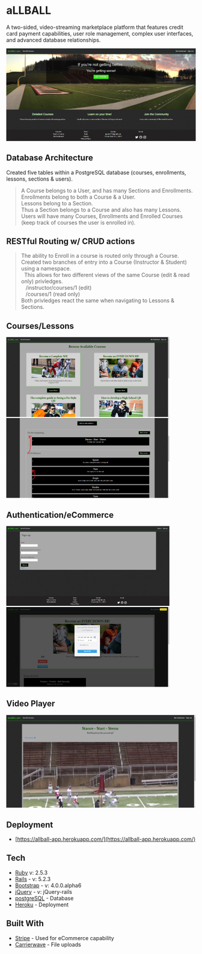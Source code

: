 # aLLBALL

A two-sided, video-streaming marketplace platform that features credit card payment capabilities, user role management, complex user interfaces, and advanced database relationships.

<img src="images/index.PNG">

## Database Architecture

Created five tables within a PostgreSQL database (courses, enrollments, lessons, sections & users).
  > A Course belongs to a User, and has many Sections and Enrollments. <br />
  > Enrollments belong to both a Course & a User. <br />
  > Lessons belong to a Section. <br />
  > Thus a Section belongs to a Course and also has many Lessons. <br />
  > Users will have many Courses, Enrollments and Enrolled Courses (keep track of courses the user is enrolled in). <br />

## RESTful Routing w/ CRUD actions

  > The ability to Enroll in a course is routed only through a Course. <br />
  > Created two branches of entry into a Course (Instructor & Student) using a namespace. <br />
    &nbsp; This allows for two different views of the same Course (edit & read only) privledges. <br />
      &nbsp;&nbsp; /instructor/courses/1 (edit) <br />
      &nbsp;&nbsp; /courses/1 (read only) <br />
  > Both privledges react the same when navigating to Lessons & Sections. <br />

## Courses/Lessons

<img src="images/courses.PNG" width="434"> <img src="images/lessons.PNG" width="434">

## Authentication/eCommerce

<img src="images/auth.PNG" width="434"> <img src="images/payment.PNG" width="434">

## Video Player

<img src="images/vid.PNG">

## Deployment

* [https://allball-app.herokuapp.com/](https://allball-app.herokuapp.com/)


## Tech

* [Ruby](https://www.ruby-lang.org/en/documentation/) v: 2.5.3
* [Rails](https://rubyonrails.org/) - v: 5.2.3
* [Bootstrap](https://getbootstrap.com/docs/4.4/getting-started/introduction/) - v: 4.0.0.alpha6
* [jQuery](https://jqueryui.com/download/) - v: jQuery-rails
* [postgreSQL](https://www.postgresql.org/) - Database
* [Heroku](https://devcenter.heroku.com/) - Deployment

## Built With

* [Stripe](https://stripe.com/docs) - Used for eCommerce capability
* [Carrierwave](https://github.com/carrierwaveuploader/carrierwave) - File uploads
